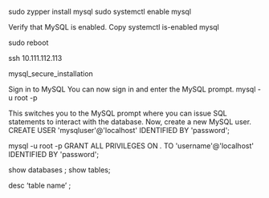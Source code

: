 
sudo zypper install mysql
sudo systemctl enable mysql

Verify that MySQL is enabled.
Copy
systemctl is-enabled mysql

sudo reboot

ssh 10.111.112.113

mysql_secure_installation

Sign in to MySQL
You can now sign in and enter the MySQL prompt.
mysql -u root -p

This switches you to the MySQL prompt where you can issue SQL statements to interact with the database.
Now, create a new MySQL user.
CREATE USER 'mysqluser'@'localhost' IDENTIFIED BY 'password';



mysql -u root -p
GRANT ALL PRIVILEGES ON *.* TO 'username'@'localhost' IDENTIFIED BY 'password';

show databases ;
show tables;


desc ‘table name’ ;     

